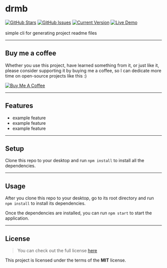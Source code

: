 # drmb<br />
				
[![GitHub Stars](https://img.shields.io/github/stars/whoadood/drmb.svg)](https://github.com/whoadood/drmb/stargazers) [![GitHub Issues](https://img.shields.io/github/issues/whoadood/drmb.svg)](https://github.com/whoadood/drmb/issues) [![Current Version](https://img.shields.io/badge/version-1.0.7-green.svg)](https://github.com/whoadood/drmb) [![Live Demo](https://img.shields.io/badge/drmb.svg)](https://github.com/whoadood/drmb)
<br /><br />
simple cli for generating project readme files

  ---
  
  ## Buy me a coffee

  Whether you use this project, have learned something from it, or just like it, please consider supporting it by buying me a coffee, so I can dedicate more time on open-source projects like this :)
  
  <a href="https://www.buymeacoffee.com/whoadood" target="_blank"><img src="https://www.buymeacoffee.com/assets/img/custom_images/orange_img.png" alt="Buy Me A Coffee" style="height: auto !important;width: auto !important;" ></a>
  
 <!-- #<Project Title> -->

<!-- makeBadges here -->

<!-- description here -->

<!-- <Project Image> -->

<!-- makeCoffee here -->

---

## Features

- example feature
- example feature
- example feature

<!-- <Demo Images> -->

---

## Setup

Clone this repo to your desktop and run `npm install` to install all the dependencies.

---

## Usage

After you clone this repo to your desktop, go to its root directory and run `npm install` to install its dependencies.

Once the dependencies are installed, you can run `npm start` to start the application.

---

<!-- makeLicense here -->


## License

> You can check out the full license [here](https://github.com/whoadood/drmb/LICENSE)

This project is licensed under the terms of the **MIT** license.


